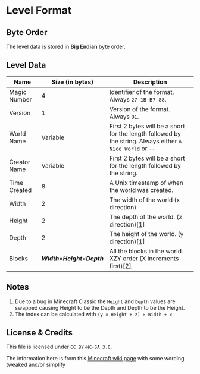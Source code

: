 # Level Format

## Byte Order

The level data is stored in **Big Endian** byte order.

## Level Data

| Name | Size (in bytes) | Description |
|------|-----------------|-------------|
| Magic Number | 4 | Identifier of the format. Always `27 1B B7 88`. |
| Version | 1 | Version of the format. Always `01`. |
| World Name | Variable | First 2 bytes will be a short for the length followed by the string. Always either `A Nice World` or `--` |
| Creator Name | Variable | First 2 bytes will be a short for the length followed by the string. |
| Time Created | 8 | A Unix timestamp of when the world was created. |
| Width | 2 | The width of the world (x direction) |
| Height | 2 | The depth of the world. (z direction)[\[1\]](#1) |
| Depth | 2 | The height of the world. (y direction)[\[1\]](#1) |
| Blocks | ***Width***×***Height***×***Depth*** | All the blocks in the world. XZY order (X increments first)[\[2\]](#2) |

## Notes
1. <a id="1"></a> Due to a bug in Minecraft Classic the `Height` and `Depth` values are swapped causing Height to be the Depth and Depth to be the Height.
2. <a id="2"></a> The index can be calculated with `(y × Height + z) × Width + x`

## License & Credits

This file is licensed under `CC BY-NC-SA 3.0`.

The information here is from this [Minecraft wiki page](https://minecraft.wiki/w/Java_Edition_Classic_level_format#Second_format) with some wording tweaked and/or simplify
